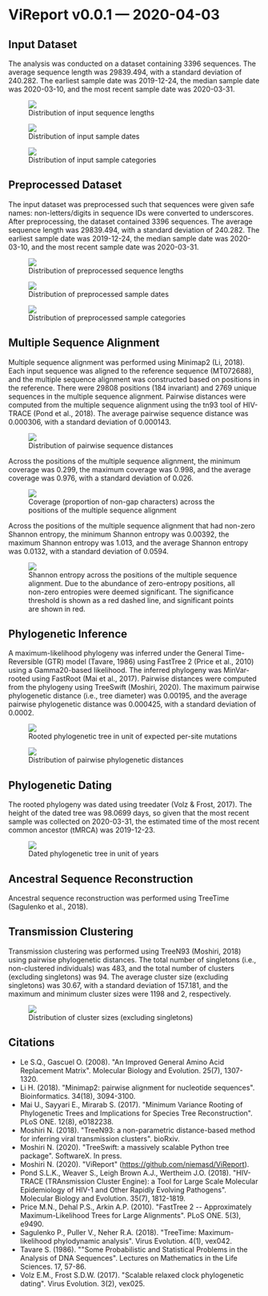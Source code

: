 # ViReport v0.0.1 &mdash; 2020-04-03

## Input Dataset
The analysis was conducted on a dataset containing 3396 sequences. The average sequence length was 29839.494, with a standard deviation of 240.282. The earliest sample date was 2019-12-24, the median sample date was 2020-03-10, and the most recent sample date was 2020-03-31.

<figure>
<img src="./report_files/figs/input_sequence_lengths.png" width="auto" height="auto" style="max-width:75%;">
<figcaption>Distribution of input sequence lengths</figcaption>
</figure>




<figure>
<img src="./report_files/figs/input_sample_dates.png" width="auto" height="auto" style="max-width:75%;">
<figcaption>Distribution of input sample dates</figcaption>
</figure>




<figure>
<img src="./report_files/figs/input_categories.png" width="auto" height="auto" style="max-width:75%;">
<figcaption>Distribution of input sample categories</figcaption>
</figure>



## Preprocessed Dataset
The input dataset was preprocessed such that sequences were given safe names: non-letters/digits in sequence IDs were converted to underscores. After preprocessing, the dataset contained 3396 sequences. The average sequence length was 29839.494, with a standard deviation of 240.282. The earliest sample date was 2019-12-24, the median sample date was 2020-03-10, and the most recent sample date was 2020-03-31.

<figure>
<img src="./report_files/figs/processed_sequence_lengths.png" width="auto" height="auto" style="max-width:75%;">
<figcaption>Distribution of preprocessed sequence lengths</figcaption>
</figure>




<figure>
<img src="./report_files/figs/processed_sample_dates.png" width="auto" height="auto" style="max-width:75%;">
<figcaption>Distribution of preprocessed sample dates</figcaption>
</figure>




<figure>
<img src="./report_files/figs/processed_input_categories.png" width="auto" height="auto" style="max-width:75%;">
<figcaption>Distribution of preprocessed sample categories</figcaption>
</figure>



## Multiple Sequence Alignment
Multiple sequence alignment was performed using Minimap2 (Li, 2018). Each input sequence was aligned to the reference sequence (MT072688), and the multiple sequence alignment was constructed based on positions in the reference. There were 29808 positions (184 invariant) and 2769 unique sequences in the multiple sequence alignment. Pairwise distances were computed from the multiple sequence alignment using the tn93 tool of HIV-TRACE (Pond et al., 2018). The average pairwise sequence distance was 0.000306, with a standard deviation of 0.000143.

<figure>
<img src="./report_files/figs/pairwise_distances_sequences.png" width="auto" height="auto" style="max-width:75%;">
<figcaption>Distribution of pairwise sequence distances</figcaption>
</figure>


Across the positions of the multiple sequence alignment, the minimum coverage was 0.299, the maximum coverage was 0.998, and the average coverage was 0.976, with a standard deviation of 0.026.

<figure>
<img src="./report_files/figs/alignment_coverage.png" width="auto" height="auto" style="max-width:75%;">
<figcaption>Coverage (proportion of non-gap characters) across the positions of the multiple sequence alignment</figcaption>
</figure>


 Across the positions of the multiple sequence alignment that had non-zero Shannon entropy, the minimum Shannon entropy was 0.00392, the maximum Shannon entropy was 1.013, and the average Shannon entropy was 0.0132, with a standard deviation of 0.0594.

<figure>
<img src="./report_files/figs/alignment_entropies.png" width="auto" height="auto" style="max-width:75%;">
<figcaption>Shannon entropy across the positions of the multiple sequence alignment. Due to the abundance of zero-entropy positions, all non-zero entropies were deemed significant. The significance threshold is shown as a red dashed line, and significant points are shown in red.</figcaption>
</figure>



## Phylogenetic Inference
A maximum-likelihood phylogeny was inferred under the General Time-Reversible (GTR) model (Tavare, 1986) using FastTree 2 (Price et al., 2010) using a Gamma20-based likelihood. The inferred phylogeny was MinVar-rooted using FastRoot (Mai et al., 2017). Pairwise distances were computed from the phylogeny using TreeSwift (Moshiri, 2020). The maximum pairwise phylogenetic distance (i.e., tree diameter) was 0.00195, and the average pairwise phylogenetic distance was 0.000425, with a standard deviation of 0.0002.

<figure>
<img src="./report_files/figs/tree_mutations.png" width="auto" height="auto" style="max-width:100%;max-height:100%;">
<figcaption>Rooted phylogenetic tree in unit of expected per-site mutations</figcaption>
</figure>




<figure>
<img src="./report_files/figs/pairwise_distances_tree.png" width="auto" height="auto" style="max-width:75%;">
<figcaption>Distribution of pairwise phylogenetic distances</figcaption>
</figure>



## Phylogenetic Dating
The rooted phylogeny was dated using treedater (Volz & Frost, 2017). The height of the dated tree was 98.0699 days, so given that the most recent sample was collected on 2020-03-31, the estimated time of the most recent common ancestor (tMRCA) was 2019-12-23.

<figure>
<img src="./report_files/figs/tree_time.png" width="auto" height="auto" style="max-width:100%;max-height:100%;">
<figcaption>Dated phylogenetic tree in unit of years</figcaption>
</figure>



## Ancestral Sequence Reconstruction
Ancestral sequence reconstruction was performed using TreeTime (Sagulenko et al., 2018).
## Transmission Clustering
Transmission clustering was performed using TreeN93 (Moshiri, 2018) using pairwise phylogenetic distances. The total number of singletons (i.e., non-clustered individuals) was 483, and the total number of clusters (excluding singletons) was 94. The average cluster size (excluding singletons) was 30.67, with a standard deviation of 157.181, and the maximum and minimum cluster sizes were 1198 and 2, respectively.

<figure>
<img src="./report_files/figs/cluster_sizes.png" width="auto" height="auto" style="max-width:75%;">
<figcaption>Distribution of cluster sizes (excluding singletons)</figcaption>
</figure>



## Citations

* Le S.Q., Gascuel O. (2008). "An Improved General Amino Acid Replacement Matrix". Molecular Biology and Evolution. 25(7), 1307-1320.
* Li H. (2018). "Minimap2: pairwise alignment for nucleotide sequences". Bioinformatics. 34(18), 3094-3100.
* Mai U., Sayyari E., Mirarab S. (2017). "Minimum Variance Rooting of Phylogenetic Trees and Implications for Species Tree Reconstruction". PLoS ONE. 12(8), e0182238.
* Moshiri N. (2018). "TreeN93: a non-parametric distance-based method for inferring viral transmission clusters". bioRxiv.
* Moshiri N. (2020). "TreeSwift: a massively scalable Python tree package". SoftwareX. In press.
* Moshiri N. (2020). "ViReport" (https://github.com/niemasd/ViReport).
* Pond S.L.K., Weaver S., Leigh Brown A.J., Wertheim J.O. (2018). "HIV-TRACE (TRAnsmission Cluster Engine): a Tool for Large Scale Molecular Epidemiology of HIV-1 and Other Rapidly Evolving Pathogens". Molecular Biology and Evolution. 35(7), 1812-1819.
* Price M.N., Dehal P.S., Arkin A.P. (2010). "FastTree 2 -- Approximately Maximum-Likelihood Trees for Large Alignments". PLoS ONE. 5(3), e9490.
* Sagulenko P., Puller V., Neher R.A. (2018). "TreeTime: Maximum-likelihood phylodynamic analysis". Virus Evolution. 4(1), vex042.
* Tavare S. (1986). ""Some Probabilistic and Statistical Problems in the Analysis of DNA Sequences". Lectures on Mathematics in the Life Sciences. 17, 57-86.
* Volz E.M., Frost S.D.W. (2017). "Scalable relaxed clock phylogenetic dating". Virus Evolution. 3(2), vex025.

